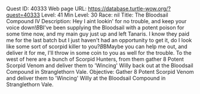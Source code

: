 Quest ID: 40333
Web page URL: https://database.turtle-wow.org/?quest=40333
Level: 41
Min Level: 30
Race: nil
Title: The Bloodsail Compound IV
Description: Hey I aint lookin' for no trouble, and keep your voice down!$B$BI've been supplying the Bloodsail with a potent poison for some time now, and my main guy just up and left Tanaris. I know they paid me for the last batch but I just haven't had an opportunity to get it, do I look like some sort of scorpid killer to you?$B$BMaybe you can help me out, and deliver it for me, I'll throw in some coin to you as well for the trouble. To the west of here are a bunch of Scorpid Hunters, from them gather 8 Potent Scorpid Venom and deliver them to 'Wincing' Willy back out at the Bloodsail Compound in Stranglethorn Vale.
Objective: Gather 8 Potent Scorpid Venom and deliver them to 'Wincing' Willy at the Bloodsail Compound in Stranglethorn Vale.
